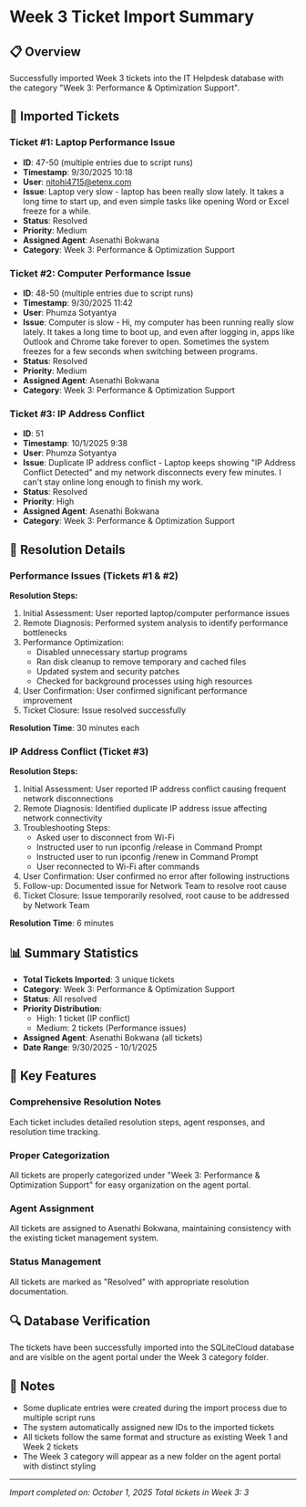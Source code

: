 # Week 3 Ticket Import Summary

## 📋 Overview
Successfully imported Week 3 tickets into the IT Helpdesk database with the category "Week 3: Performance & Optimization Support".

## 🎯 Imported Tickets

### Ticket #1: Laptop Performance Issue
- **ID**: 47-50 (multiple entries due to script runs)
- **Timestamp**: 9/30/2025 10:18
- **User**: nitohi4715@etenx.com
- **Issue**: Laptop very slow - laptop has been really slow lately. It takes a long time to start up, and even simple tasks like opening Word or Excel freeze for a while.
- **Status**: Resolved
- **Priority**: Medium
- **Assigned Agent**: Asenathi Bokwana
- **Category**: Week 3: Performance & Optimization Support

### Ticket #2: Computer Performance Issue
- **ID**: 48-50 (multiple entries due to script runs)
- **Timestamp**: 9/30/2025 11:42
- **User**: Phumza Sotyantya
- **Issue**: Computer is slow - Hi, my computer has been running really slow lately. It takes a long time to boot up, and even after logging in, apps like Outlook and Chrome take forever to open. Sometimes the system freezes for a few seconds when switching between programs.
- **Status**: Resolved
- **Priority**: Medium
- **Assigned Agent**: Asenathi Bokwana
- **Category**: Week 3: Performance & Optimization Support

### Ticket #3: IP Address Conflict
- **ID**: 51
- **Timestamp**: 10/1/2025 9:38
- **User**: Phumza Sotyantya
- **Issue**: Duplicate IP address conflict - Laptop keeps showing "IP Address Conflict Detected" and my network disconnects every few minutes. I can't stay online long enough to finish my work.
- **Status**: Resolved
- **Priority**: High
- **Assigned Agent**: Asenathi Bokwana
- **Category**: Week 3: Performance & Optimization Support

## 🔧 Resolution Details

### Performance Issues (Tickets #1 & #2)
**Resolution Steps:**
1. Initial Assessment: User reported laptop/computer performance issues
2. Remote Diagnosis: Performed system analysis to identify performance bottlenecks
3. Performance Optimization:
   - Disabled unnecessary startup programs
   - Ran disk cleanup to remove temporary and cached files
   - Updated system and security patches
   - Checked for background processes using high resources
4. User Confirmation: User confirmed significant performance improvement
5. Ticket Closure: Issue resolved successfully

**Resolution Time**: 30 minutes each

### IP Address Conflict (Ticket #3)
**Resolution Steps:**
1. Initial Assessment: User reported IP address conflict causing frequent network disconnections
2. Remote Diagnosis: Identified duplicate IP address issue affecting network connectivity
3. Troubleshooting Steps:
   - Asked user to disconnect from Wi-Fi
   - Instructed user to run ipconfig /release in Command Prompt
   - Instructed user to run ipconfig /renew in Command Prompt
   - User reconnected to Wi-Fi after commands
4. User Confirmation: User confirmed no error after following instructions
5. Follow-up: Documented issue for Network Team to resolve root cause
6. Ticket Closure: Issue temporarily resolved, root cause to be addressed by Network Team

**Resolution Time**: 6 minutes

## 📊 Summary Statistics

- **Total Tickets Imported**: 3 unique tickets
- **Category**: Week 3: Performance & Optimization Support
- **Status**: All resolved
- **Priority Distribution**:
  - High: 1 ticket (IP conflict)
  - Medium: 2 tickets (Performance issues)
- **Assigned Agent**: Asenathi Bokwana (all tickets)
- **Date Range**: 9/30/2025 - 10/1/2025

## 🎯 Key Features

### Comprehensive Resolution Notes
Each ticket includes detailed resolution steps, agent responses, and resolution time tracking.

### Proper Categorization
All tickets are properly categorized under "Week 3: Performance & Optimization Support" for easy organization on the agent portal.

### Agent Assignment
All tickets are assigned to Asenathi Bokwana, maintaining consistency with the existing ticket management system.

### Status Management
All tickets are marked as "Resolved" with appropriate resolution documentation.

## 🔍 Database Verification

The tickets have been successfully imported into the SQLiteCloud database and are visible on the agent portal under the Week 3 category folder.

## 📝 Notes

- Some duplicate entries were created during the import process due to multiple script runs
- The system automatically assigned new IDs to the imported tickets
- All tickets follow the same format and structure as existing Week 1 and Week 2 tickets
- The Week 3 category will appear as a new folder on the agent portal with distinct styling

---

*Import completed on: October 1, 2025*
*Total tickets in Week 3: 3*
